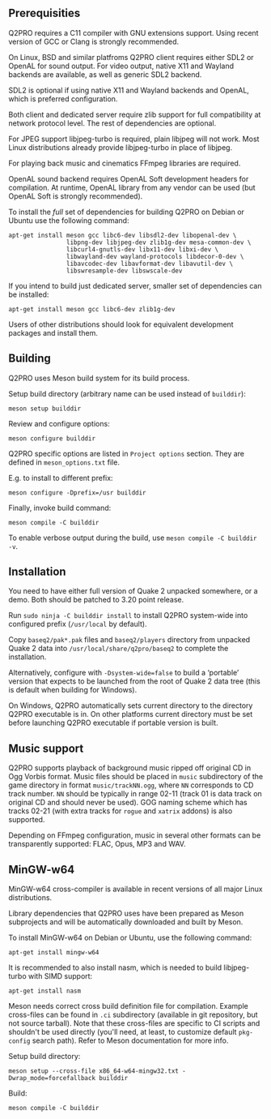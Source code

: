 Prerequisities
--------------

Q2PRO requires a C11 compiler with GNU extensions support. Using recent version
of GCC or Clang is strongly recommended.

On Linux, BSD and similar platfroms Q2PRO client requires either SDL2 or OpenAL
for sound output. For video output, native X11 and Wayland backends are
available, as well as generic SDL2 backend.

SDL2 is optional if using native X11 and Wayland backends and OpenAL, which is
preferred configuration.

Both client and dedicated server require zlib support for full compatibility at
network protocol level. The rest of dependencies are optional.

For JPEG support libjpeg-turbo is required, plain libjpeg will not work. Most
Linux distributions already provide libjpeg-turbo in place of libjpeg.

For playing back music and cinematics FFmpeg libraries are required.

OpenAL sound backend requires OpenAL Soft development headers for compilation.
At runtime, OpenAL library from any vendor can be used (but OpenAL Soft is
strongly recommended).

To install the *full* set of dependencies for building Q2PRO on Debian or
Ubuntu use the following command:

    apt-get install meson gcc libc6-dev libsdl2-dev libopenal-dev \
                    libpng-dev libjpeg-dev zlib1g-dev mesa-common-dev \
                    libcurl4-gnutls-dev libx11-dev libxi-dev \
                    libwayland-dev wayland-protocols libdecor-0-dev \
                    libavcodec-dev libavformat-dev libavutil-dev \
                    libswresample-dev libswscale-dev

If you intend to build just dedicated server, smaller set of dependencies can
be installed:

    apt-get install meson gcc libc6-dev zlib1g-dev

Users of other distributions should look for equivalent development packages
and install them.


Building
--------

Q2PRO uses Meson build system for its build process.

Setup build directory (arbitrary name can be used instead of `builddir`):

    meson setup builddir

Review and configure options:

    meson configure builddir

Q2PRO specific options are listed in `Project options` section. They are
defined in `meson_options.txt` file.

E.g. to install to different prefix:

    meson configure -Dprefix=/usr builddir

Finally, invoke build command:

    meson compile -C builddir

To enable verbose output during the build, use `meson compile -C builddir -v`.


Installation
------------

You need to have either full version of Quake 2 unpacked somewhere, or a demo.
Both should be patched to 3.20 point release.

Run `sudo ninja -C builddir install` to install Q2PRO system-wide into
configured prefix (`/usr/local` by default).

Copy `baseq2/pak*.pak` files and `baseq2/players` directory from unpacked
Quake 2 data into `/usr/local/share/q2pro/baseq2` to complete the
installation.

Alternatively, configure with `-Dsystem-wide=false` to build a ‘portable’
version that expects to be launched from the root of Quake 2 data tree (this
is default when building for Windows).

On Windows, Q2PRO automatically sets current directory to the directory Q2PRO
executable is in. On other platforms current directory must be set before
launching Q2PRO executable if portable version is built.


Music support
-------------

Q2PRO supports playback of background music ripped off original CD in Ogg
Vorbis format. Music files should be placed in `music` subdirectory of the game
directory in format `music/trackNN.ogg`, where `NN` corresponds to CD track
number. `NN` should be typically in range 02-11 (track 01 is data track on
original CD and should never be used). GOG naming scheme which has tracks 02-21
(with extra tracks for `rogue` and `xatrix` addons) is also supported.

Depending on FFmpeg configuration, music in several other formats can be
transparently supported: FLAC, Opus, MP3 and WAV.

MinGW-w64
---------

MinGW-w64 cross-compiler is available in recent versions of all major Linux
distributions.

Library dependencies that Q2PRO uses have been prepared as Meson subprojects
and will be automatically downloaded and built by Meson.

To install MinGW-w64 on Debian or Ubuntu, use the following command:

    apt-get install mingw-w64

It is recommended to also install nasm, which is needed to build libjpeg-turbo
with SIMD support:

    apt-get install nasm

Meson needs correct cross build definition file for compilation. Example
cross-files can be found in `.ci` subdirectory (available in git
repository, but not source tarball). Note that these cross-files are specific
to CI scripts and shouldn't be used directly (you'll need, at least, to
customize default `pkg-config` search path). Refer to Meson documentation for
more info.

Setup build directory:

    meson setup --cross-file x86_64-w64-mingw32.txt -Dwrap_mode=forcefallback builddir

Build:

    meson compile -C builddir
